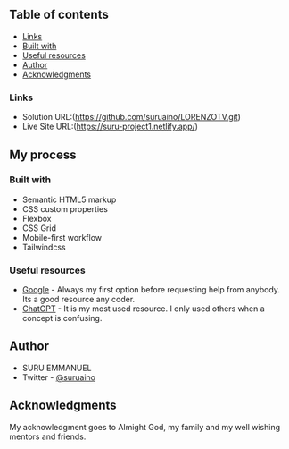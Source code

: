 ## Table of contents
  - [Links](#links)
  - [Built with](#built-with)
  - [Useful resources](#useful-resources)
- [Author](#author)
- [Acknowledgments](#acknowledgments)


### Links

- Solution URL:(https://github.com/suruaino/LORENZOTV.git)
- Live Site URL:(https://suru-project1.netlify.app/)

## My process

### Built with

- Semantic HTML5 markup
- CSS custom properties
- Flexbox
- CSS Grid
- Mobile-first workflow
- Tailwindcss

### Useful resources

- [Google](https://www.google.com) - Always my first option before requesting help from anybody. Its a good resource any coder.
- [ChatGPT](https://chat.openai.com/) - It is my most used resource. I only used others when a concept is confusing.

## Author

- SURU EMMANUEL
- Twitter - [@suruaino](https://www.twitter.com/suruaino)

## Acknowledgments

My acknowledgment goes to Almight God, my family and my well wishing mentors and friends.
